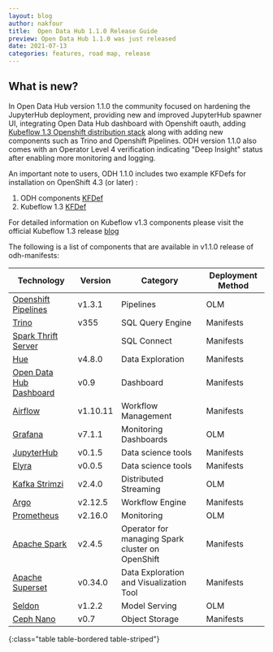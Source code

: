 ```yaml
---
layout: blog
author: nakfour
title:  Open Data Hub 1.1.0 Release Guide
preview: Open Data Hub 1.1.0 was just released
date: 2021-07-13
categories: features, road map, release
---
```


What is new?
------
In Open Data Hub version 1.1.0 the community focused on hardening the JupyterHub deployment, providing new and improved JupyterHub spawner UI, integrating Open Data Hub dashboard with Openshift oauth, adding [Kubeflow 1.3 Openshift distribution stack](https://github.com/kubeflow/manifests/tree/v1.3.0/distributions/stacks/openshift) along with adding new components such as Trino and Openshift Pipelines.  ODH version 1.1.0 also comes with an Operator Level 4 verification indicating "Deep Insight" status after enabling more monitoring and logging. 
 
An important note to users, ODH 1.1.0 includes two example KFDefs for installation on OpenShift 4.3 (or later) :
1. ODH components [KFDef](https://raw.githubusercontent.com/opendatahub-io/odh-manifests/master/kfdef/kfctl_openshift.yaml)
2. Kubeflow 1.3 [KFDef](https://raw.githubusercontent.com/kubeflow/manifests/v1.3.0/distributions/kfdef/kfctl_openshift_v1.3.0.yaml)

For detailed information on Kubeflow v1.3 components please visit the official Kubeflow 1.3 release [blog](https://blog.kubeflow.org/kubeflow-1.3-release/)

The following is a list of components that are available in v1.1.0 release of odh-manifests:

| Technology | Version | Category | Deployment Method |
|--|--|--|--|
| [Openshift Pipelines](https://www.openshift.com/learn/topics/ci-cd) | v1.3.1 | Pipelines  | OLM |
| [Trino](https://trino.io/) | v355 | SQL Query Engine  | Manifests |
| [Spark Thrift Server](https://github.com/opendatahub-io/odh-manifests/tree/master/thriftserver) |  | SQL Connect  | Manifests |
| [Hue](https://github.com/opendatahub-io/odh-manifests/tree/master/hue) | v4.8.0 | Data Exploration  | Manifests |
| [Open Data Hub Dashboard](https://github.com/opendatahub-io/odh-manifests/tree/master/odh-dashboard) | v0.9 | Dashboard | Manifests |
| [Airflow](https://github.com/opendatahub-io/odh-manifests/tree/master/airflow) | v1.10.11 | Workflow Management | Manifests |
| [Grafana](https://github.com/opendatahub-io/odh-manifests/tree/master/grafana) | v7.1.1 | Monitoring Dashboards | OLM |
| [JupyterHub](https://github.com/opendatahub-io/odh-manifests/tree/master/jupyterhub) | v0.1.5  | Data science tools | Manifests |
| [Elyra](https://github.com/elyra-ai) | v0.0.5  | Data science tools | Manifests |
| [Kafka Strimzi](https://github.com/opendatahub-io/odh-manifests/tree/master/kafka) | v2.4.0 | Distributed Streaming | OLM |
| [Argo](https://github.com/opendatahub-io/odh-manifests/tree/master/odhargo) | v2.12.5 | Workflow Engine | Manifests |
| [Prometheus](https://github.com/opendatahub-io/odh-manifests/tree/master/prometheus) | v2.16.0 | Monitoring | OLM |
| [Apache Spark](https://github.com/opendatahub-io/odh-manifests/tree/master/radanalyticsio) | v2.4.5  | Operator for managing Spark cluster on OpenShift | Manifests |
| [Apache Superset](https://github.com/opendatahub-io/odh-manifests/tree/master/superset) | v0.34.0  | Data Exploration and Visualization Tool | Manifests |
| [Seldon](https://github.com/opendatahub-io/odh-manifests/tree/master/odhseldon) | v1.2.2 | Model Serving | OLM |
| [Ceph Nano](https://github.com/ceph/cn-core) | v0.7 | Object Storage | Manifests |
{:class="table table-bordered table-striped"}
